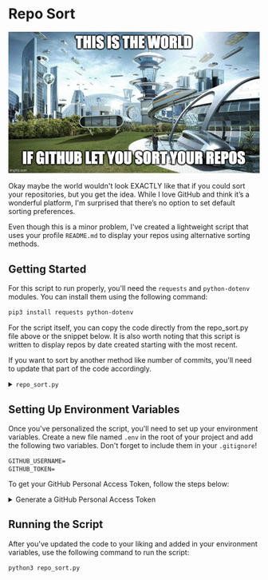 # Repo Sort

![Repo Sort Banner](./assets/RS_meme1.jpg)

Okay maybe the world wouldn't look EXACTLY like that if you could sort your repositories, but you get the idea. While I love GitHub and think it’s a wonderful platform, I'm surprised that there’s no option to set default sorting preferences.

Even though this is a minor problem, I've created a lightweight script that uses your profile `README.md` to display your repos using alternative sorting methods.

## Getting Started

For this script to run properly, you'll need the `requests` and `python-dotenv` modules. You can install them using the following command:

```bash
pip3 install requests python-dotenv
```

For the script itself, you can copy the code directly from the repo_sort.py file above or the snippet below. It is also worth noting that this script is written to display repos by date created starting with the most recent.

If you want to sort by another method like number of commits, you'll need to update that part of the code accordingly.

<details>
<summary><code>repo_sort.py</code></summary>

```python
import requests
from operator import itemgetter
import os
from dotenv import load_dotenv
import subprocess

load_dotenv()

username = os.getenv("GITHUB_USERNAME")
token = os.getenv("GITHUB_TOKEN")

url = f"https://api.github.com/users/{username}/repos"

all_repos = []
page = 1
per_page = 30

language_colors = {
    "HTML": "🔴",
    "CSS": "🟣",
    "JavaScript": "🟡",
    "Python": "🔵",
    "TypeScript": "🔵",
    "PHP": "🟣",
    "C++": "🔴"
}

while True:
    response = requests.get(
        f"{url}?page={page}&per_page={per_page}", auth=(username, token)
    )

    if response.status_code == 200:
        repos = response.json()
        if repos:
            all_repos.extend(repos)
            page += 1
        else:
            break

    else:
        print(f"Failed to fetch repositories: {response.status_code}")
        break

sorted_repos = sorted(all_repos, key=itemgetter('created_at'), reverse=True)

# Static README content you want to keep above your repo list
readme_content = """
<a name="top"></a>

# Hi, I'm <Your Name> 👋

<table>
<tr>
<td>
Introduce yourself here!
</tr>
</table>

### Skills/Tools:

![My Skills](https://skillicons.dev/icons?i=js,react,express,mongodb,nodejs,nextjs,threejs,tailwind,python,django,flask,postgres,postman,vercel,git)

### [Skip to Contributions](#contributions)

### Repositories sorted by date created:
"""

repos_per_page = 30
total_pages = (len(sorted_repos) + repos_per_page - 1) // repos_per_page

for page_num in range(total_pages):
    readme_content += f"## Page {page_num + 1}\n\n"

    start_index = page_num * repos_per_page
    end_index = start_index + repos_per_page
    page_repos = sorted_repos[start_index:end_index]

    for index, repo in enumerate(page_repos):
        formatted_date = repo['created_at'][:10]

        # Reformat the date from YYYY-MM-DD to MM-DD-YYYY
        year, month, day = formatted_date.split('-')
        formatted_date = f"{month}-{day}-{year}"

        # Get the primary language and its color
        language = repo['language']
        language_color = language_colors.get(language, "")

        # Handle forked repos
        if repo['fork']:
            # Check if parent info is available
            if 'parent' not in repo:
                # Make additional request to get the full repo details
                repo_details_url = repo['url']
                repo_details_response = requests.get(repo_details_url, auth=(username, token))

                if repo_details_response.status_code == 200:
                    repo_details = repo_details_response.json()
                    if 'parent' in repo_details:
                        parent = repo_details['parent']['full_name']
                        fork_info = f"🍴 Forked from [{parent}](https://github.com/{parent})"
                    else:
                        fork_info = "🍴 Forked from unknown"
                else:
                    print(f"Failed to fetch parent details: {repo_details_response.status_code}")
                    fork_info = "🍴 Forked from unknown"
            else:
                parent = repo['parent']['full_name']
                fork_info = f"🍴 Forked from [{parent}](https://github.com/{parent})"
        else:
            fork_info = ""

        # Add the repository to the README content
        readme_content += f"### [{repo['name']}]({repo['html_url']})\n"
        readme_content += f"{language_color} {language} • Created on {formatted_date}  \n{fork_info}\n\n"

        # Omit separator if it's the last repository on the page
        if index < len(page_repos) - 1:
            readme_content += "---\n\n"

# Add an anchor tag at the end for "Skip to Contributions"
readme_content += "\n<a name='contributions'></a>\n"

# Add the "Back to Top" link at the bottom
readme_content += """
### [Back to Top](#top)
"""

# Write the generated content to the README.md file
with open("README.md", "w") as readme_file:
    readme_file.write(readme_content)

print("README.md updated with static content and paginated repositories.")

# Stage the changes, commit, and push to GitHub using subprocess
subprocess.run(["git", "add", "README.md"], check=True)
subprocess.run(["git", "commit", "-m", "updated sorted repos"], check=True)
subprocess.run(["git", "push"], check=True)

print("Changes committed and pushed to GitHub.")
```

</details>

## Setting Up Environment Variables

Once you've personalized the script, you'll need to set up your environment variables. Create a new file named `.env` in the root of your project and add the following two variables. Don't forget to include them in your `.gitignore`!

```env
GITHUB_USERNAME=
GITHUB_TOKEN=
```

To get your GitHub Personal Access Token, follow the steps below:

<details>
<summary>Generate a GitHub Personal Access Token</summary>

1. Log in to your **GitHub** account.
2. Click on your **profile picture**, then select **Settings** from the dropdown menu.
3. On the left-hand sidebar, scroll down and click on **Developer settings**.
4. Under **Developer settings**, click on **Personal access tokens**.
5. Select **Tokens (classic)**.
6. Click **Generate new token**.
7. Set the **token name**, select the `repo` and `read:user` **permissions**, and finally click **Generate token**.
8. Copy the token immediately as you won’t be able to view it again later.

</details>

## Running the Script

After you've updated the code to your liking and added in your environment variables, use the following command to run the script:

```bash
python3 repo_sort.py
```